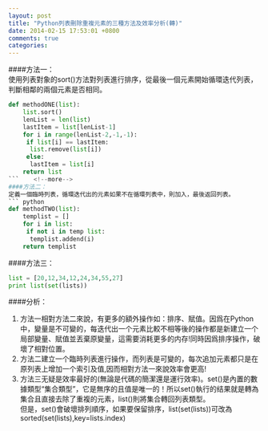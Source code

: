 ```yaml
---
layout: post
title: "Python列表刪除重複元素的三種方法及效率分析(轉)"
date: 2014-02-15 17:53:01 +0800
comments: true
categories: 
---
```

####方法一：  
使用列表對象的sort()方法對列表進行排序，從最後一個元素開始循環迭代列表，判斷相鄰的兩個元素是否相同。  
``` python
def methodONE(list):
    list.sort()
    lenList = len(list)
    lastItem = list[lenList-1]
    for i in range(lenList-2,-1,-1):
     if list[i] == lastItem:
      list.remove(list[i])
     else:
      lastItem = list[i]
    return list
```    <!--more-->
####方法二：  
定義一個臨時列表，循環迭代出的元素如果不在循環列表中，則加入，最後返回列表。  
``` python
def methodTWO(list):
    templist = []
    for i in list:
     if not i in temp list:
      templist.addend(i)
    return templist
```  
####方法三：
``` python
list = [20,12,34,12,24,34,55,27]
print list(set(lists))
```  
####分析：
1. 方法一相對方法二來說，有更多的額外操作如：排序、賦值。因爲在Python中，變量是不可變的，每迭代出一个元素比較不相等後的操作都是新建立一个局部變量、賦值並丟棄原變量，這需要消耗更多的内存!同時因爲排序操作，破壞了相對位置。  
2. 方法二建立一个臨時列表進行操作，而列表是可變的，每次追加元素都只是在原列表上增加一个索引及值,因而相對方法一來說效率會更高!  
3. 方法三无疑是效率最好的(無論是代碼的簡潔還是運行效率)。set()是內置的數據類型“集合類型”，它是無序的且值是唯一的！所以set()執行的结果就是轉為集合且直接去除了重複的元素，list()則將集合轉回列表類型。  
但是，set()會破壞排列順序，如果要保留排序，list(set(lists))可改為sorted(set(lists),key=lists.index)